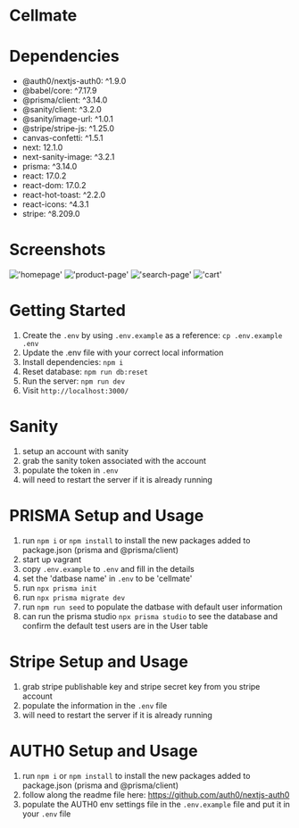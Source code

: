 # Cellmate

# Dependencies

- @auth0/nextjs-auth0: ^1.9.0
- @babel/core: ^7.17.9
- @prisma/client: ^3.14.0
- @sanity/client: ^3.2.0
- @sanity/image-url: ^1.0.1
- @stripe/stripe-js: ^1.25.0
- canvas-confetti: ^1.5.1
- next: 12.1.0
- next-sanity-image: ^3.2.1
- prisma: ^3.14.0
- react: 17.0.2
- react-dom: 17.0.2
- react-hot-toast: ^2.2.0
- react-icons: ^4.3.1
- stripe: ^8.209.0

# Screenshots

!['homepage'](cellmate/docs/1-homepage.png)
!['product-page'](cellmate/docs/2-productPage.png)
!['search-page'](cellmate/docs/3-searchPage.png)
!['cart'](cellmate/docs/4-Cart.png)

# Getting Started

1. Create the `.env` by using `.env.example` as a reference: `cp .env.example .env`
2. Update the .env file with your correct local information
3. Install dependencies: `npm i`
4. Reset database: `npm run db:reset`
5. Run the server: `npm run dev`
6. Visit `http://localhost:3000/`

# Sanity

1. setup an account with sanity
2. grab the sanity token associated with the account
3. populate the token in `.env`
4. will need to restart the server if it is already running

# PRISMA Setup and Usage

1. run `npm i` or `npm install` to install the new packages added to package.json (prisma and @prisma/client)
2. start up vagrant
3. copy `.env.example` to `.env` and fill in the details
4. set the 'datbase name' in `.env` to be 'cellmate'
5. run `npx prisma init`
6. run `npx prisma migrate dev`
7. run `npm run seed` to populate the datbase with default user information
8. can run the prisma studio `npx prisma studio` to see the database and confirm the default test users are in the User table

# Stripe Setup and Usage

1. grab stripe publishable key and stripe secret key from you stripe account
2. populate the information in the `.env` file
3. will need to restart the server if it is already running

# AUTH0 Setup and Usage

1. run `npm i` or `npm install` to install the new packages added to package.json (prisma and @prisma/client)
2. follow along the readme file here: https://github.com/auth0/nextjs-auth0
3. populate the AUTH0 env settings file in the `.env.example` file and put it in your `.env` file

